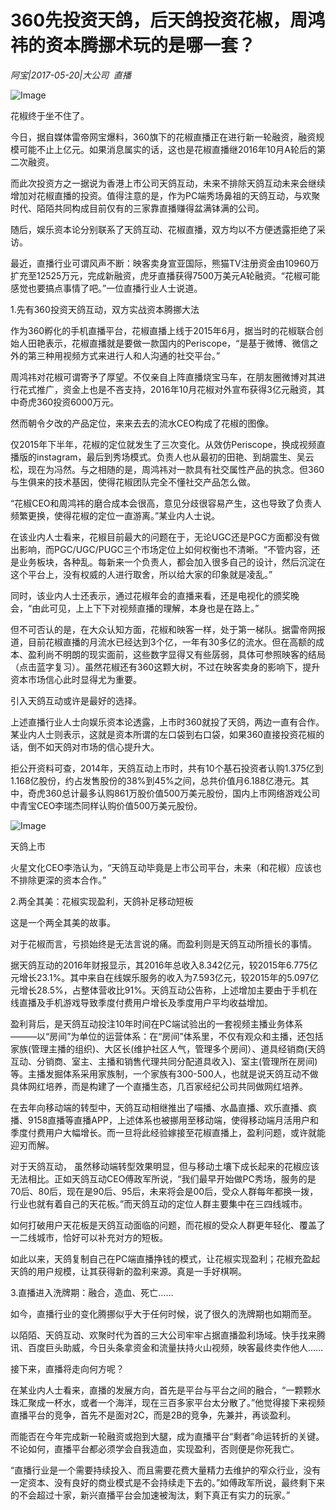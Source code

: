 # 360先投资天鸽，后天鸽投资花椒，周鸿祎的资本腾挪术玩的是哪一套？

*阿宝|2017-05-20|大公司 
                                                直播*

![Image](http://p9.pstatp.com/large/26ef00053c81d0bcebc2)

花椒终于坐不住了。

今日，据自媒体雷帝网宝爆料，360旗下的花椒直播正在进行新一轮融资，融资规模可能不止上亿元。如果消息属实的话，这也是花椒直播继2016年10月A轮后的第二次融资。

而此次投资方之一据说为香港上市公司天鸽互动，未来不排除天鸽互动未来会继续增加对花椒直播的投资。值得注意的是，作为PC端秀场鼻祖的天鸽互动，与欢聚时代、陌陌共同构成目前仅有的三家靠直播赚得盆满钵满的公司。

随后，娱乐资本论分别联系了天鸽互动、花椒直播，双方均以不方便透露拒绝了采访。

最近，直播行业可谓风声不断：映客卖身宣亚国际，熊猫TV注册资金由10960万扩充至12525万元，完成新融资，虎牙直播获得7500万美元A轮融资。“花椒可能感觉也要搞点事情了吧。”一位直播行业人士说道。

1.先有360投资天鸽互动，双方实战资本腾挪大法

作为360孵化的手机直播平台，花椒直播上线于2015年6月，据当时的花椒联合创始人田艳表示，花椒直播就是要做一款国内的Periscope，“是基于微博、微信之外的第三种用视频方式来进行人和人沟通的社交平台。”

周鸿祎对花椒可谓寄予了厚望。不仅亲自上阵直播烧宝马车，在朋友圈微博对其进行花式推广，资金上也是不吝支持，2016年10月花椒对外宣布获得3亿元融资，其中奇虎360投资6000万元。

然而朝令夕改的产品定位，来来去去的流水CEO构成了花椒的图像。

仅2015年下半年，花椒的定位就发生了三次变化。从效仿Periscope，换成视频直播版的instagram，最后到秀场模式。负责人也从最初的田艳、到胡震生、吴云松，现在为冯然。与之相随的是，周鸿祎对一款具有社交属性产品的执念。但360与生俱来的技术基因，使得花椒团队完全不懂社交产品怎么做。

“花椒CEO和周鸿祎的磨合成本会很高，意见分歧很容易产生，这也导致了负责人频繁更换，使得花椒的定位一直游离。”某业内人士说。

在该业内人士看来，花椒目前最大的问题在于，无论UGC还是PGC方面都没有做出影响，而PGC/UGC/PUGC三个市场定位上如何权衡也不清晰。“不管内容，还是业务板块，各种乱。每新来一个负责人，都会加入很多自己的设计，然后沉淀在这个平台上，没有权威的人进行取舍，所以给大家的印象就是凌乱。”

同时，该业内人士还表示，通过花椒年会的直播来看，还是电视化的颁奖晚会，“由此可见，上上下下对视频直播的理解，本身也是在路上。”

但不可否认的是，在大众认知方面，花椒和映客一样，处于第一梯队。据雷帝网报道，目前花椒直播的月流水已经达到3个亿，一年有30多亿的流水。但在高额的成本、盈利尚不明朗的现实面前，这些数字显得又有些孱弱，具体可参照映客的结局（点击蓝字复习）。虽然花椒还有360这颗大树，不过在映客卖身的影响下，提升资本市场信心此时显得尤为重要。

引入天鸽互动或许是最好的选择。

上述直播行业人士向娱乐资本论透露，上市时360就投了天鸽，两边一直有合作。某业内人士则表示，这就是资本所谓的左口袋到右口袋，如果360直接投资花椒的话，倒不如天鸽对市场的信心提升大。

拒公开资料可查，2014年，天鸽互动上市时，共有10个基石投资者认购1.375亿到1.168亿股份，约占发售股份的38%到45%之间，总共价值月6.188亿港元。其中，奇虎360总计最多认购861万股价值500万美元股份，国内上市网络游戏公司中青宝CEO李瑞杰同样认购价值500万美元股份。

![Image](http://p3.pstatp.com/large/288c00026027f7619742)

天鸽上市

火星文化CEO李浩认为，“天鸽互动毕竟是上市公司平台，未来（和花椒）应该也不排除更深的资本合作。”

2.两全其美：花椒实现盈利，天鸽补足移动短板

这是一个两全其美的故事。

对于花椒而言，亏损始终是无法言说的痛。而盈利则是天鸽互动所擅长的事情。

据天鸽互动的2016年财报显示，其2016年总收入8.342亿元，较2015年6.775亿元增长23.1%。其中来自在线娱乐服务的收入为7.593亿元，较2015年的5.097亿元增长28.5%，占整体营收比91%。天鸽互动公告称，上述增加主要由于手机在线直播及手机游戏导致季度付费用户增长及季度用户平均收益增加。

盈利背后，是天鸽互动投注10年时间在PC端试验出的一套视频主播业务体系———以“房间”为单位的运营体系：在“房间”体系里，不仅有观众和主播，还包括家族(管理主播的组织)、大区长(维护社区人气，管理多个房间）、道具经销商(天鸽互动、分销商、室主、主播和销售代理共同分配道具收入)、室主(管理所在房间)等。主播发掘体系采用家族制，一个家族有300-500人，也就是说天鸽互动不做具体网红培养，而是构建了一个直播生态，几百家经纪公司共同做网红培养。

在去年向移动端的转型中，天鸽互动相继推出了喵播、水晶直播、欢乐直播、疯播、9158直播等直播APP，上述体系也被挪用至移动端，使得移动端月活用户和季度付费用户大幅增长。而一旦将此经验嫁接至花椒直播上，盈利问题，或许就能迎刃而解。

对于天鸽互动， 虽然移动端转型效果明显，但与移动土壤下成长起来的花椒应该无法相比。正如天鸽互动CEO傅政军所说，“我们最早开始做PC秀场，服务的是70后、80后，现在是90后、95后，未来将会是00后，受众人群每年都换一拨，行业也就有着自己的天花板。”而天鸽互动的定位人群主要集中在三四线城市。

如何打破用户天花板是天鸽互动面临的问题，而花椒的受众人群更年轻化、覆盖了一二线城市，恰好可以补充对方的短板。

如此以来，天鸽复制自己在PC端直播挣钱的模式，让花椒实现盈利；花椒充盈起天鸽的用户规模，让其获得新的盈利来源。真是一手好棋啊。

3.直播进入洗牌期：融合，造血、死亡……

如今，直播行业的变化腾挪似乎大于任何时候，说了很久的洗牌期也如期而至。

以陌陌、天鸽互动、欢聚时代为首的三大公司牢牢占据直播盈利场域。快手找来腾讯、百度巨头助威，今日头条拿资金和流量扶持火山视频，映客最终卖作他人……

接下来，直播将走向何方呢？

在某业内人士看来，直播的发展方向，首先是平台与平台之间的融合，“一颗颗水珠汇聚成一杯水，或者一个海洋，现在三百多家平台太分散了。”他觉得接下来视频直播平台的竞争，首先不是面对2C，而是2B的竞争，先兼并，再谈盈利。

而能否在今年完成新一轮融资或抱到大腿，成为直播平台“剩者”命运转折的关键。不论如何，直播平台都必须学会自我造血，实现盈利，否则便是你死我亡。

“直播行业是一个需要持续投入、而且需要花费大量精力去维护的窄众行业，没有一定资本、没有良好的商业模式是不会持续走下去的。”如傅政军所说，最终剩下来的不会超过十家，新兴直播平台会加速被淘汰，剩下真正有实力的玩家。”

